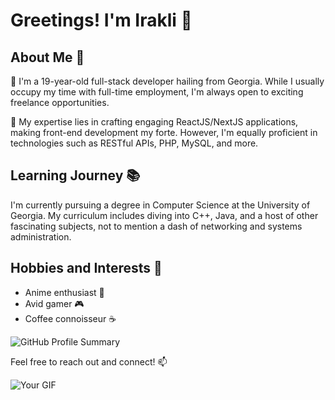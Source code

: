 
# Greetings! I'm Irakli 👋

## About Me 🌟

🌱 I'm a 19-year-old full-stack developer hailing from Georgia. While I usually occupy my time with full-time employment, I'm always open to exciting freelance opportunities.

💬 My expertise lies in crafting engaging ReactJS/NextJS applications, making front-end development my forte. However, I'm equally proficient in technologies such as RESTful APIs, PHP, MySQL, and more.

## Learning Journey 📚

I'm currently pursuing a degree in Computer Science at the University of Georgia. My curriculum includes diving into C++, Java, and a host of other fascinating subjects, not to mention a dash of networking and systems administration.

## Hobbies and Interests 🌟

* Anime enthusiast 🎌
* Avid gamer 🎮
* Coffee connoisseur ☕

![GitHub Profile Summary](https://github-profile-summary-cards.vercel.app/api/cards/profile-details?username=irakli182&theme=dracula)

Feel free to reach out and connect! 📫

![Your GIF](https://i.pinimg.com/originals/68/d9/ab/68d9ab65ee90c04f7e7a26f8ff80c371.gif)

